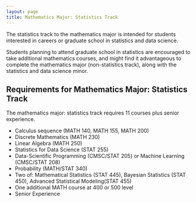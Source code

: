 ```yaml
---
layout: page
title: Mathematics Major: Statistics Track
---
```


The statistics track to the mathematics major is intended for students interested in careers or graduate school in statistics and data science. 

Students planning to attend graduate school in statistics are encouraged to take additional mathematics courses, and might find it advantageous to complete the mathematics major (non-statistics track), along with the statistics and data science minor. 

## Requirements for Mathematics Major: Statistics Track  

The mathematics major: statistics track requires 11 courses plus senior experience. 

* Calculus sequence (MATH 140, MATH 155, MATH 200)     
* Discrete Mathematics (MATH 230)     
* Linear Algebra (MATH 250)     
* Statistics for Data Science (STAT 255)    
* Data-Scientific Programming (CMSC/STAT 205) or Machine Learning (CMSC/STAT 208)     
* Probability (MATH/STAT 340)     
* Two of: Mathematical Statistics (STAT 445), Bayesian Statistics (STAT 450), Advanced Statistical Modeling(STAT 455)    
* One additional MATH course at 400 or 500 level    
* Senior Experience

